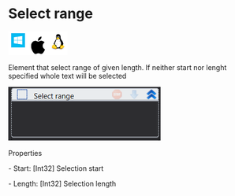 # Select range

![](<../../../.gitbook/assets/image (108).png>)

Element that select range of given length. If neither start nor lenght specified whole text will be selected

![](<../../../.gitbook/assets/image (317).png>)

Properties

&#x20;\- Start: \[Int32] Selection start

&#x20;\- Length: \[Int32] Selection length
